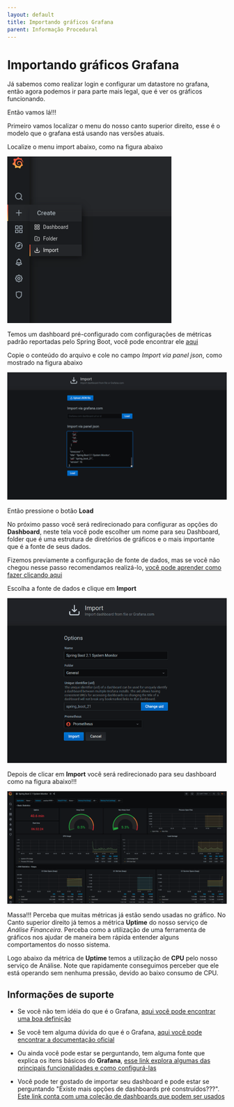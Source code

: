 ```yaml
---
layout: default
title: Importando gráficos Grafana 
parent: Informação Procedural
---
```

# Importando gráficos Grafana

Já sabemos como realizar login e configurar um datastore no grafana, então agora
podemos ir para parte mais legal, que é ver os gráficos funcionando.

Então vamos lá!!!

Primeiro vamos localizar o menu do nosso canto superior direito, esse é o modelo
que o grafana está usando nas versões atuais.

Localize o menu import abaixo, como na figura abaixo

![import grafana](../images/import.png " import grafana")

Temos um dashboard pré-configurado com configurações de métricas padrão reportadas
pelo Spring Boot, você pode encontrar ele [aqui](../ops/grafana/spring-boot.json)

Copie o conteúdo do arquivo e cole no campo *Import via panel json*, como mostrado
na figura abaixo

![load grafana](../images/load_grafana.png " load grafana")

Então pressione o botão **Load**

No próximo passo você será redirecionado para configurar as opções do **Dashboard**, neste tela você pode
escolher um nome para seu Dashboard, folder que é uma estrutura de diretórios de gráficos
e o mais importante que é a fonte de seus dados.

Fizemos previamente a configuração de fonte de dados, mas se você não chegou nesse passo recomendamos
realizá-lo, [você pode aprender como fazer clicando aqui](configurando_datastore_grafana.md)

Escolha a fonte de dados e clique em **Import**

![import final grafana](../images/import_grafana_final.png " import final grafana")

Depois de clicar em **Import** você será redirecionado para seu dashboard como na figura abaixo!!!

![dashboard spring grafana](../images/dashboard_spring_grafana.png " dashboard spring grafana")

Massa!!! Perceba que muitas métricas já estão sendo usadas no gráfico. No Canto superior direito
já temos a métrica **Uptime** do nosso serviço de _Análise Financeira_. Perceba como
a utilização de uma ferramenta de gráficos nos ajudar de maneira bem rápida entender alguns
comportamentos do nosso sistema.

Logo abaixo da métrica de **Uptime** temos a utilização de **CPU** pelo nosso serviço de Análise. Note
que rapidamente conseguimos perceber que ele está operando sem nenhuma pressão, devido ao baixo consumo de 
CPU.

## Informações de suporte

* Se você não tem idéia do que é o Grafana, [aqui você pode encontrar uma boa definição](https://grafana.com/) 

* Se você tem alguma dúvida do que é o Grafana, [aqui você pode encontrar a documentação oficial](https://grafana.com/docs/grafana/latest/)

* Ou ainda você pode estar se perguntando, tem alguma fonte que explica os itens básicos do **Grafana**, [esse link explora algumas das principais funcionalidades e como configurá-las](https://grafana.com/docs/grafana/latest/getting-started/getting-started/)

* Você pode ter gostado de importar seu dashboard e pode estar se perguntando "Existe mais opções de dashboards pré construídos???". [Este link conta com uma coleção
de dashboards que podem ser usados](https://grafana.com/grafana/dashboards)
